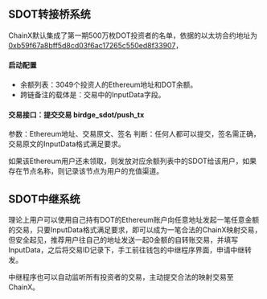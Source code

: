 ## SDOT转接桥系统

ChainX默认集成了第一期500万枚DOT投资者的名单，依据的以太坊合约地址为[0xb59f67a8bff5d8cd03f6ac17265c550ed8f33907](https://etherscan.io/token/0xb59f67a8bff5d8cd03f6ac17265c550ed8f33907)，

#### 启动配置

* 余额列表：3049个投资人的Ethereum地址和DOT余额。
* 跨链备注的载体是：交易中的InputData字段。

#### 交易接口：提交交易 birdge_sdot/push_tx

参数：Ethereum地址、交易原文、签名
判断：任何人都可以提交，签名需正确，交易原文的InputData格式满足要求。

如果该Ethereum用户还未领取，则发放对应余额列表中的SDOT给该用户，如果存在节点名称，则记录该节点为用户的充值渠道。

## SDOT中继系统

理论上用户可以使用自己持有DOT的Ethereum账户向任意地址发起一笔任意金额的交易，只要InputData格式满足要求，即可以成为一笔合法的ChainX映射交易，但安全起见，推荐用户往自己的地址发送一起0金额的自转账交易，并填写InputData，之后将交易ID记录下，手工前往钱包的中继程序界面，申请中继转发。

中继程序也可以自动监听所有投资者的交易，主动提交合法的映射交易至ChainX。
